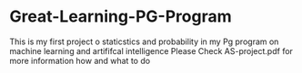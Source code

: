 # Great-Learning-PG-Program
This is my first project o staticstics and probability in my Pg program on machine learning and artififcal intelligence
Please Check AS-project.pdf for more information how and what to do 
